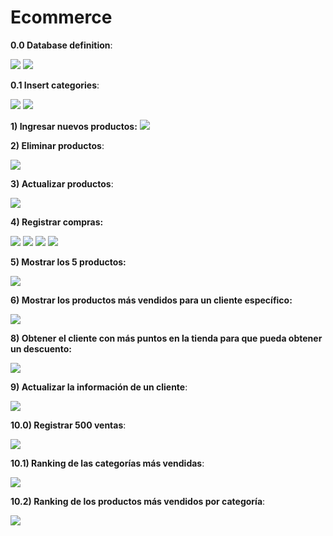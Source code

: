 # Ecommerce

**0.0 Database definition**:

![](images/1_create_tables.gif)
![](images/2_create_all_sp.gif)

**0.1 Insert categories**:

![](images/3_insert_categories.gif)
![](images/4_add_customers.gif)

**1) Ingresar nuevos productos:**
![](images/5_insert_products.gif)

**2) Eliminar productos**:

![](images/6_delete_product.gif)

**3) Actualizar productos**:

![](images/7_update_product.gif)

**4) Registrar compras:**

![](images/8_test_add_to_shopping_cart.gif)
![](images/9_test_add_to_shopping_cart.gif)
![](images/10_test_remove_from_shopping_cart.gif)
![](images/11_purchase.gif)

**5) Mostrar los 5 productos:**

![](images/12_top_five_products.gif)

**6) Mostrar los productos más vendidos para un cliente específico:**

![](images/13_6_best_selling_for_a_customer.gif)

**8) Obtener el cliente con más puntos en la tienda para que pueda obtener un descuento:**

![](images/14_8_customer_with_highest_score.gif)

**9) Actualizar la información de un cliente**:

![](images/14_9_update_customer.gif)

**10.0) Registrar 500 ventas**:

![](images/15_10_data_generation.gif)

**10.1) Ranking de las categorías más vendidas**:

![](images/16_10.1_categories_ranking.gif)

**10.2) Ranking de los productos más vendidos por categoría**:

![](images/17_10.2_products_ranking_by_category.gif)

